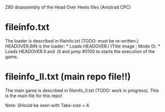 Z80 disassembly of the Head Over Heels files (Amstrad CPC)

fileinfo.txt
============
The loader is described in fileinfo.txt (TODO: must be re-written.)
  HEADOVER.BIN is the loader:
    * Loads HEADOVER.I (Title image ; Mode 0).
    * Loads HEADOVER.II and .III and jump #0100 to starts the execution of the game.

fileinfo_II.txt (main repo file!!)
===============
The main game is described in fileinfo_II.txt (TODO: work in progress). 
This is the main file for this repo!

Note: SHould be seen with Tabs-size = 4.
